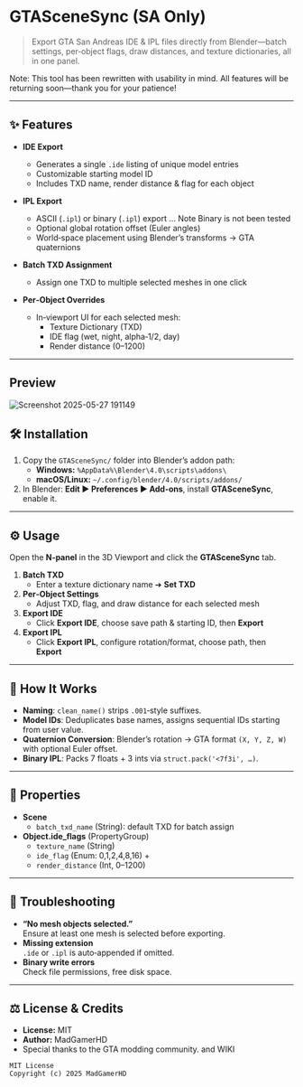 # GTASceneSync (SA Only)

> Export GTA San Andreas IDE & IPL files directly from Blender—batch settings, per‑object flags, draw distances, and texture dictionaries, all in one panel.

Note: This tool has been rewritten with usability in mind. All features will be returning soon—thank you for your patience!

---

## ✨ Features

- **IDE Export**  
  - Generates a single `.ide` listing of unique model entries  
  - Customizable starting model ID  
  - Includes TXD name, render distance & flag for each object  

- **IPL Export**  
  - ASCII (`.ipl`) or binary (`.ipl`) export  ... Note Binary is not been tested
  - Optional global rotation offset (Euler angles)  
  - World‑space placement using Blender’s transforms → GTA quaternions

- **Batch TXD Assignment**  
  - Assign one TXD to multiple selected meshes in one click

- **Per‑Object Overrides**  
  - In‑viewport UI for each selected mesh:  
    - Texture Dictionary (TXD)  
    - IDE flag (wet, night, alpha‑1/2, day)  
    - Render distance (0–1200)

---

## Preview
![Screenshot 2025-05-27 191149](https://github.com/user-attachments/assets/ea20b4e6-6562-4e0b-9f98-8fbc6920900d)


## 🛠️ Installation

1. Copy the `GTASceneSync/` folder into Blender’s addon path:  
   - **Windows:** `%AppData%\Blender\4.0\scripts\addons\`  
   - **macOS/Linux:** `~/.config/blender/4.0/scripts/addons/`
2. In Blender: **Edit ▶ Preferences ▶ Add-ons**, install **GTASceneSync**, enable it.

---

## ⚙️ Usage

Open the **N‑panel** in the 3D Viewport and click the **GTASceneSync** tab.

1. **Batch TXD**  
   - Enter a texture dictionary name ➔ **Set TXD**  
2. **Per‑Object Settings**  
   - Adjust TXD, flag, and draw distance for each selected mesh  
3. **Export IDE**  
   - Click **Export IDE**, choose save path & starting ID, then **Export**  
4. **Export IPL**  
   - Click **Export IPL**, configure rotation/format, choose path, then **Export**

---

## 🧩 How It Works

- **Naming**: `clean_name()` strips `.001`‑style suffixes.  
- **Model IDs**: Deduplicates base names, assigns sequential IDs starting from user value.  
- **Quaternion Conversion**: Blender’s rotation → GTA format `(X, Y, Z, W)` with optional Euler offset.  
- **Binary IPL**: Packs 7 floats + 3 ints via `struct.pack('<7f3i', …)`.

---

## 🔧 Properties

- **Scene**
  - `batch_txd_name` (String): default TXD for batch assign
- **Object.ide_flags** (PropertyGroup)
  - `texture_name` (String)  
  - `ide_flag` (Enum: 0,1,2,4,8,16) + 
  - `render_distance` (Int, 0–1200)

---

## 🐞 Troubleshooting

- **“No mesh objects selected.”**  
  Ensure at least one mesh is selected before exporting.
- **Missing extension**  
  `.ide` or `.ipl` is auto‑appended if omitted.
- **Binary write errors**  
  Check file permissions, free disk space.

---

## ⚖️ License & Credits

- **License:** MIT  
- **Author:** MadGamerHD
- Special thanks to the GTA modding community. and WIKI

```text
MIT License
Copyright (c) 2025 MadGamerHD
